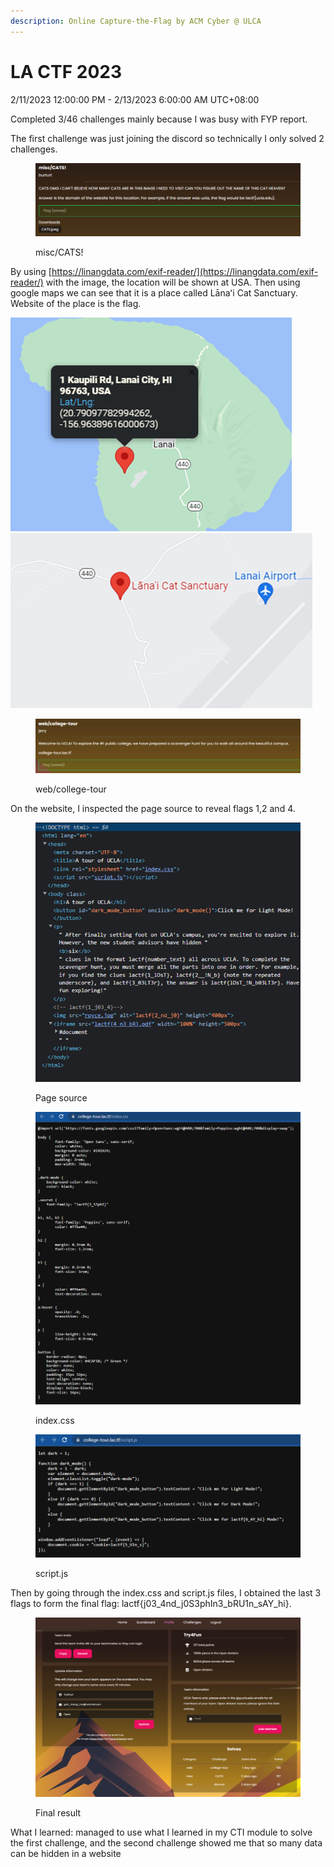 ```yaml
---
description: Online Capture-the-Flag by ACM Cyber @ ULCA
---
```


# LA CTF 2023

2/11/2023 12:00:00 PM - 2/13/2023 6:00:00 AM UTC+08:00

Completed 3/46 challenges mainly because I was busy with FYP report.

The first challenge was just joining the discord so technically I only solved 2 challenges.

<figure><img src="../.gitbook/assets/image (9).png" alt=""><figcaption><p>misc/CATS!</p></figcaption></figure>

By using [https://linangdata.com/exif-reader/](https://linangdata.com/exif-reader/) with the image, the location will be shown at USA. Then using google maps we can see that it is a place called Lānaʻi Cat Sanctuary. Website of the place is the flag.

![](<../.gitbook/assets/image (11).png>)![](../.gitbook/assets/image.png)



<figure><img src="../.gitbook/assets/image (8).png" alt=""><figcaption><p>web/college-tour</p></figcaption></figure>

On the website, I inspected the page source to reveal flags 1,2 and 4.

<figure><img src="../.gitbook/assets/image (26).png" alt=""><figcaption><p>Page source</p></figcaption></figure>

<figure><img src="../.gitbook/assets/image (23).png" alt=""><figcaption><p>index.css</p></figcaption></figure>

<figure><img src="../.gitbook/assets/image (16).png" alt=""><figcaption><p>script.js</p></figcaption></figure>

Then by going through the index.css and script.js files, I obtained the last 3 flags to form the final flag: lactf{j03\_4nd\_j0S3phIn3\_bRU1n\_sAY\_hi}.



<figure><img src="../.gitbook/assets/image (15).png" alt=""><figcaption><p>Final result</p></figcaption></figure>



What I learned: managed to use what I learned in my CTI module to solve the first challenge, and the second challenge showed me that so many data can be hidden in a website
